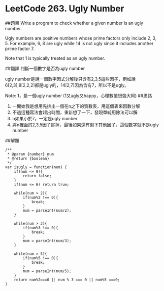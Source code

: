 # LeetCode 263. Ugly Number

##題目
Write a program to check whether a given number is an ugly number.

Ugly numbers are positive numbers whose prime factors only include 2, 3, 5. For example, 6, 8 are ugly while 14 is not ugly since it includes another prime factor 7.

Note that 1 is typically treated as an ugly number.

##翻譯
判斷一個數字是否為ugly number

ugly number是說一個數字因式分解後只含有2,3,5這些因子，例如說6[2,3],8[2,2,2]都是ugly的，14[2,7]因為含有7，所以不是ugly。

Note: 1，是一個ugly number (1又ugly又happy，心理數值很強大阿)
##思路
1. 一開始我是想用先排出一個在n之下的質數表，用這個表來因數分解
2. 不過這種寫法會超出時間，重新想了一下，發現單純用除法可以解
3. n如果小於7，一定是ugly number
4. 將n裡面的2,3,5因子除掉，最後如果還有剩下其他因子，這個數字就不是ugly number


##解題
```
/**
 * @param {number} num
 * @return {boolean}
 */
var isUgly = function(num) {
    if(num <= 0){
        return false;
    }
    if(num <= 6) return true;
    
    while(num > 2){
        if(num%2 !== 0){
            break;   
        }
        num = parseInt(num/2);
    }
    
    while(num > 3){
        if(num%3 !== 0){
            break;   
        }
        num = parseInt(num/3);
    }
    
    while(num > 5){
        if(num%5 !== 0){
            break;   
        }
        num = parseInt(num/5);
    }
    return num%2===0 || num % 3 === 0 || num%5 ===0;
}  
```
